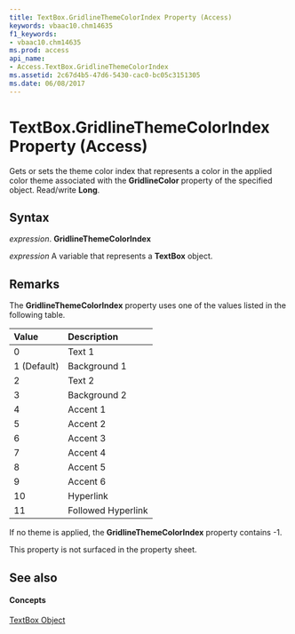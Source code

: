 ```yaml
---
title: TextBox.GridlineThemeColorIndex Property (Access)
keywords: vbaac10.chm14635
f1_keywords:
- vbaac10.chm14635
ms.prod: access
api_name:
- Access.TextBox.GridlineThemeColorIndex
ms.assetid: 2c67d4b5-47d6-5430-cac0-bc05c3151305
ms.date: 06/08/2017
---
```



# TextBox.GridlineThemeColorIndex Property (Access)

Gets or sets the theme color index that represents a color in the applied color theme associated with the **GridlineColor** property of the specified object. Read/write **Long**.


## Syntax

 _expression_. **GridlineThemeColorIndex**

 _expression_ A variable that represents a **TextBox** object.


## Remarks

The **GridlineThemeColorIndex** property uses one of the values listed in the following table.



|**Value**|**Description**|
|:-----|:-----|
|0 |Text 1|
|1 (Default)|Background 1|
|2|Text 2|
|3|Background 2|
|4|Accent 1|
|5|Accent 2|
|6|Accent 3|
|7|Accent 4|
|8|Accent 5|
|9|Accent 6|
|10|Hyperlink|
|11|Followed Hyperlink|
If no theme is applied, the **GridlineThemeColorIndex** property contains -1.

This property is not surfaced in the property sheet.


## See also


#### Concepts


[TextBox Object](textbox-object-access.md)

